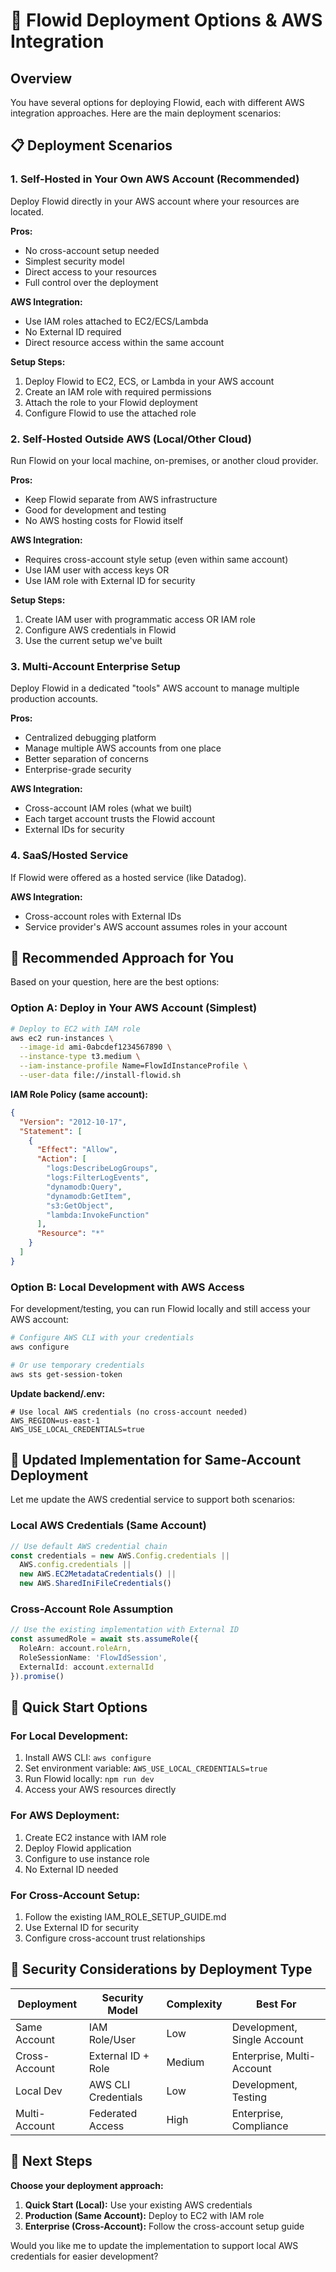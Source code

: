 # 🚀 Flowid Deployment Options & AWS Integration

## Overview
You have several options for deploying Flowid, each with different AWS integration approaches. Here are the main deployment scenarios:

## 📋 Deployment Scenarios

### 1. **Self-Hosted in Your Own AWS Account (Recommended)**
Deploy Flowid directly in your AWS account where your resources are located.

**Pros:**
- No cross-account setup needed
- Simplest security model
- Direct access to your resources
- Full control over the deployment

**AWS Integration:**
- Use IAM roles attached to EC2/ECS/Lambda
- No External ID required
- Direct resource access within the same account

**Setup Steps:**
1. Deploy Flowid to EC2, ECS, or Lambda in your AWS account
2. Create an IAM role with required permissions
3. Attach the role to your Flowid deployment
4. Configure Flowid to use the attached role

### 2. **Self-Hosted Outside AWS (Local/Other Cloud)**
Run Flowid on your local machine, on-premises, or another cloud provider.

**Pros:**
- Keep Flowid separate from AWS infrastructure
- Good for development and testing
- No AWS hosting costs for Flowid itself

**AWS Integration:**
- Requires cross-account style setup (even within same account)
- Use IAM user with access keys OR
- Use IAM role with External ID for security

**Setup Steps:**
1. Create IAM user with programmatic access OR IAM role
2. Configure AWS credentials in Flowid
3. Use the current setup we've built

### 3. **Multi-Account Enterprise Setup**
Deploy Flowid in a dedicated "tools" AWS account to manage multiple production accounts.

**Pros:**
- Centralized debugging platform
- Manage multiple AWS accounts from one place
- Better separation of concerns
- Enterprise-grade security

**AWS Integration:**
- Cross-account IAM roles (what we built)
- Each target account trusts the Flowid account
- External IDs for security

### 4. **SaaS/Hosted Service**
If Flowid were offered as a hosted service (like Datadog).

**AWS Integration:**
- Cross-account roles with External IDs
- Service provider's AWS account assumes roles in your account

## 🎯 Recommended Approach for You

Based on your question, here are the best options:

### **Option A: Deploy in Your AWS Account (Simplest)**

```bash
# Deploy to EC2 with IAM role
aws ec2 run-instances \
  --image-id ami-0abcdef1234567890 \
  --instance-type t3.medium \
  --iam-instance-profile Name=FlowIdInstanceProfile \
  --user-data file://install-flowid.sh
```

**IAM Role Policy (same account):**
```json
{
  "Version": "2012-10-17",
  "Statement": [
    {
      "Effect": "Allow",
      "Action": [
        "logs:DescribeLogGroups",
        "logs:FilterLogEvents",
        "dynamodb:Query",
        "dynamodb:GetItem",
        "s3:GetObject",
        "lambda:InvokeFunction"
      ],
      "Resource": "*"
    }
  ]
}
```

### **Option B: Local Development with AWS Access**

For development/testing, you can run Flowid locally and still access your AWS account:

```bash
# Configure AWS CLI with your credentials
aws configure

# Or use temporary credentials
aws sts get-session-token
```

**Update backend/.env:**
```env
# Use local AWS credentials (no cross-account needed)
AWS_REGION=us-east-1
AWS_USE_LOCAL_CREDENTIALS=true
```

## 🔧 Updated Implementation for Same-Account Deployment

Let me update the AWS credential service to support both scenarios:

### Local AWS Credentials (Same Account)
```typescript
// Use default AWS credential chain
const credentials = new AWS.Config.credentials || 
  AWS.config.credentials ||
  new AWS.EC2MetadataCredentials() ||
  new AWS.SharedIniFileCredentials()
```

### Cross-Account Role Assumption
```typescript
// Use the existing implementation with External ID
const assumedRole = await sts.assumeRole({
  RoleArn: account.roleArn,
  RoleSessionName: 'FlowIdSession',
  ExternalId: account.externalId
}).promise()
```

## 📝 Quick Start Options

### **For Local Development:**
1. Install AWS CLI: `aws configure`
2. Set environment variable: `AWS_USE_LOCAL_CREDENTIALS=true`
3. Run Flowid locally: `npm run dev`
4. Access your AWS resources directly

### **For AWS Deployment:**
1. Create EC2 instance with IAM role
2. Deploy Flowid application
3. Configure to use instance role
4. No External ID needed

### **For Cross-Account Setup:**
1. Follow the existing IAM_ROLE_SETUP_GUIDE.md
2. Use External ID for security
3. Configure cross-account trust relationships

## 🔐 Security Considerations by Deployment Type

| Deployment | Security Model | Complexity | Best For |
|------------|---------------|------------|----------|
| Same Account | IAM Role/User | Low | Development, Single Account |
| Cross-Account | External ID + Role | Medium | Enterprise, Multi-Account |
| Local Dev | AWS CLI Credentials | Low | Development, Testing |
| Multi-Account | Federated Access | High | Enterprise, Compliance |

## 🚀 Next Steps

**Choose your deployment approach:**

1. **Quick Start (Local):** Use your existing AWS credentials
2. **Production (Same Account):** Deploy to EC2 with IAM role  
3. **Enterprise (Cross-Account):** Follow the cross-account setup guide

Would you like me to update the implementation to support local AWS credentials for easier development?
